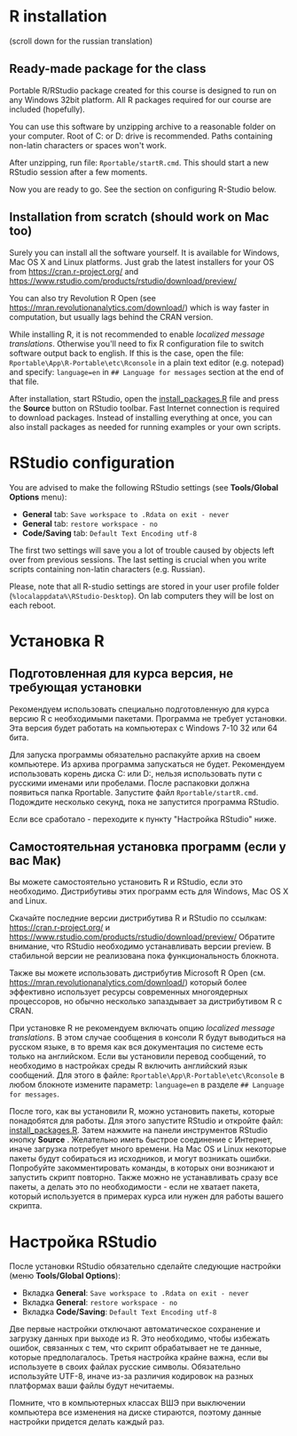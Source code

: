# R installation
(scroll down for the russian translation)

## Ready-made package for the class
Portable R/RStudio package created for this course is designed to run on any Windows 32bit platform.
All R packages required for our course are included (hopefully). 

You can use this software by unzipping archive to a reasonable folder on your computer. Root of C: or D: drive is recommended. Paths containing non-latin characters or spaces won't work. 

After unzipping, run file: `Rportable/startR.cmd`. This should start a new RStudio session after a few moments. 

Now you are ready to go. See the  section on configuring R-Studio below.


## Installation from scratch (should work on Mac too) 

Surely you can install all the software yourself. It is available for Windows, Mac OS X and Linux platforms.
Just grab the latest installers for your OS from https://cran.r-project.org/ and https://www.rstudio.com/products/rstudio/download/preview/

You can also try Revolution R Open (see https://mran.revolutionanalytics.com/download/) which is way faster in computation, but usually lags behind the CRAN version.

While installing R, it is not recommended to enable *localized message translations*. Otherwise you'll need to fix R configuration file to switch software output back to english.  If this is the case, open the file: 
`Rportable\App\R-Portable\etc\Rconsole` in a plain text editor (e.g. notepad) and specify: `language=en` in `## Language for messages` section at the end of that file.

After installation, start RStudio, open the [install_packages.R](https://raw.githubusercontent.com/postlogist/research-seminar/master/installation/install_packages.R) file and press the **Source** button on RStudio toolbar. Fast Internet connection is required to download packages. Instead of installing everything at once, you can also install packages as needed for running examples or your own scripts.


# RStudio configuration
You are advised to make the following RStudio settings (see **Tools/Global Options** menu):
 - **General** tab: `Save workspace to .Rdata on exit - never`
 - **General** tab: `restore workspace - no`
 - **Code/Saving** tab: `Default Text Encoding utf-8`

The first two settings will save you a lot of trouble caused by objects left over from previous sessions.
The last setting is crucial when you write scripts containing non-latin characters (e.g. Russian).


Please, note that all R-studio settings are stored in your user profile folder (`%localappdata%\RStudio-Desktop`). On lab computers they will be lost on each reboot. 



# Установка R

## Подготовленная для курса версия, не требующая установки

Рекомендуем использовать специально подготовленную для курса версию R с необходимыми пакетами. Программа не требует установки. Эта версия будет работать на компьютерах с Windows 7-10 32 или 64 бита.

Для запуска программы обязательно распакуйте архив на своем компьютере. Из архива программа запускаться не будет. Рекомендуем использовать корень диска C: или D:, нельзя использовать пути с русскими именами или пробелами. После распаковки должна появиться папка Rportable. Запустите файл `Rportable/startR.cmd`. Подождите несколько секунд, пока не запустится программа RStudio. 

Если все сработало - переходите к пункту "Настройка RStudio" ниже.

## Самостоятельная установка программ (если у вас Мак)

Вы можете самостоятельно установить R и RStudio, если это необходимо. Дистрибутивы этих программ есть для Windows, Mac OS X and Linux.

Скачайте последние версии дистрибутива R и RStudio по ссылкам:
https://cran.r-project.org/ и https://www.rstudio.com/products/rstudio/download/preview/
Обратите внимание, что RStudio необходимо устанавливать версии preview. В стабильной версии не реализована пока функциональность блокнота.

Также вы можете использовать дистрибутив Microsoft R Open (см. https://mran.revolutionanalytics.com/download/) который более эффективно использует ресурсы современных многоядерных процессоров, но обычно несколько запаздывает за дистрибутивом R с CRAN.


При установке R не рекомендуем включать опцию *localized message translations*. В этом случае сообщения в консоли R будут выводиться на русском языке, в то время как вся документация по системе есть только на английском. Если вы установили перевод сообщений, то необходимо в настройках среды R включить английский язык сообщений. Для этого в файле: 
`Rportable\App\R-Portable\etc\Rconsole` в любом блокноте измените параметр: `language=en` в разделе `## Language for messages`.


После того, как вы установили R, можно установить пакеты, которые понадобятся для работы. Для этого запустите RStudio и откройте файл: [install_packages.R](https://raw.githubusercontent.com/postlogist/research-seminar/master/installation/install_packages.R). Затем нажмите на панели инструментов RStudio кнопку **Source** . Желательно иметь быстрое соединение с Интернет, иначе загрузка потребует много времени. На Mac OS и Linux некоторые пакеты будут собираться из исходников, и могут возникать ошибки. Попробуйте закомментировать команды, в которых они возникают и запустить скрипт повторно.
Также можно не устанавливать сразу все пакеты, а делать это по необходимости - если не хватает пакета, который используется в примерах курса или нужен для работы вашего скрипта.



# Настройка RStudio
После установки RStudio обязательно сделайте следующие настройки (меню **Tools/Global Options**):
 - Вкладка **General**: `Save workspace to .Rdata on exit - never`
 - Вкладка **General**: `restore workspace - no`
 - Вкладка **Code/Saving**: `Default Text Encoding utf-8`

Две первые настройки отключают автоматическое сохранение и загрузку данных при выходе из R. Это необходимо, чтобы избежать ошибок, связанных с тем, что скрипт обрабатывает не те данные, которые предполагалось.
Третья настройка крайне важна, если вы используете в своих файлах русские символы. Обязательно используйте UTF-8, иначе из-за различия кодировок на разных платформах ваши файлы будут нечитаемы.


Помните, что в компьютерных классах ВШЭ при выключении компьютера все изменения на диске стираются, поэтому данные настройки придется делать каждый раз.
